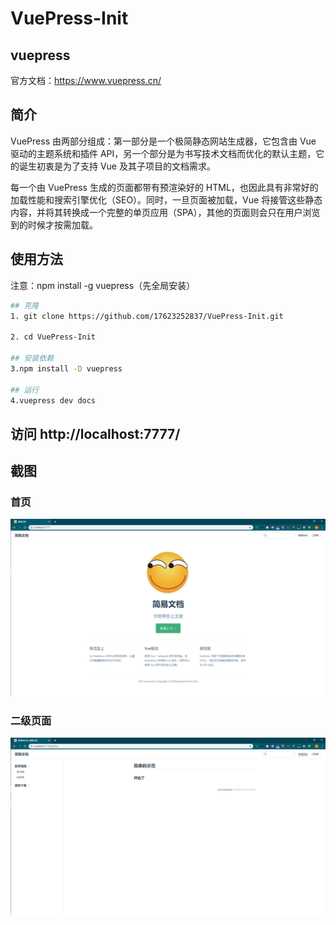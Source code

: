 # VuePress-Init
## vuepress
官方文档：https://www.vuepress.cn/

## 简介
VuePress 由两部分组成：第一部分是一个极简静态网站生成器，它包含由 Vue 驱动的主题系统和插件 API，另一个部分是为书写技术文档而优化的默认主题，它的诞生初衷是为了支持 Vue 及其子项目的文档需求。

每一个由 VuePress 生成的页面都带有预渲染好的 HTML，也因此具有非常好的加载性能和搜索引擎优化（SEO）。同时，一旦页面被加载，Vue 将接管这些静态内容，并将其转换成一个完整的单页应用（SPA），其他的页面则会只在用户浏览到的时候才按需加载。

##  使用方法

注意：npm install -g vuepress（先全局安装）
``` sh
## 克隆 
1. git clone https://github.com/17623252837/VuePress-Init.git

2. cd VuePress-Init

## 安装依赖
3.npm install -D vuepress

## 运行
4.vuepress dev docs

```
## 访问 http://localhost:7777/

## 截图
### 首页
![5.png](./img/index.jpg)


### 二级页面
![5.png](./img/demo2.jpg)
